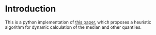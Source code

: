 # Introduction

This is a python implementation of [this paper](https://www.cse.wustl.edu/~jain/papers/ftp/psqr.pdf), which proposes a heuristic algorithm for dynamic calculation of the median and other quantiles.
